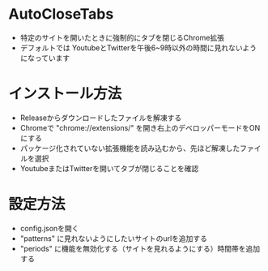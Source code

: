 # AutoCloseTabs
* 特定のサイトを開いたときに強制的にタブを閉じるChrome拡張
* デフォルトでは YoutubeとTwitterを午後6~9時以外の時間に見れないようになっています

# インストール方法
* Releaseからダウンロードしたファイルを解凍する
* Chromeで "chrome://extensions/" を開き右上のデベロッパーモードをONにする
* パッケージ化されていない拡張機能を読み込むから、先ほど解凍したファイルを選択
* YoutubeまたはTwitterを開いてタブが閉じることを確認

# 設定方法
* config.jsonを開く
* "patterns" に見れないようにしたいサイトのurlを追加する
* "periods" に機能を無効化する（サイトを見れるようにする）時間帯を追加する

